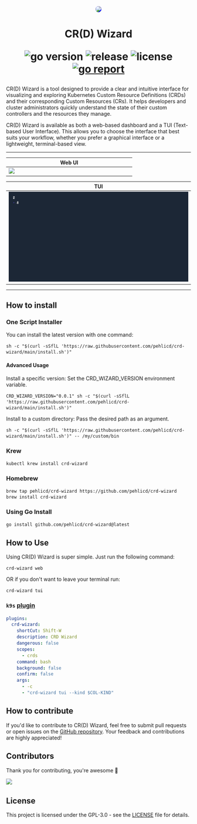 <div align="center" style="padding-top: 20px">
    <img src="/ui/src/public/logo.svg?raw=true" width="120" style="background-color: blue; border-radius: 50%;">
</div>


<h1 align="center">
CR(D) Wizard

![go version](https://img.shields.io/github/go-mod/go-version/pehlicd/crd-wizard)
![release](https://img.shields.io/github/v/release/pehlicd/crd-wizard?filter=v*)
![license](https://img.shields.io/github/license/pehlicd/crd-wizard)
[![go report](https://goreportcard.com/badge/github.com/pehlicd/crd-wizard)](https://goreportcard.com/report/github.com/pehlicd/crd-wizard)

</h1>

CR(D) Wizard is a tool designed to provide a clear and intuitive interface for visualizing and exploring Kubernetes Custom Resource Definitions (CRDs) and their corresponding Custom Resources (CRs). It helps developers and cluster administrators quickly understand the state of their custom controllers and the resources they manage.

CR(D) Wizard is available as both a web-based dashboard and a TUI (Text-based User Interface). This allows you to choose the interface that best suits your workflow, whether you prefer a graphical interface or a lightweight, terminal-based view.

---

<div align="center">

| Web UI                                                                      |
|-----------------------------------------------------------------------------|
| <img style="width: 55vw; min-width: 330px;" src="/assets/crd-wizard.gif" /> |

| TUI                                                                         |
|-----------------------------------------------------------------------------|
|  <img style="width: 55vw; min-width: 330px; height: 100%;" src="/assets/tui-demo.gif" /> |

</div>

---

## How to install

### One Script Installer
You can install the latest version with one command:

```shell
sh -c "$(curl -sSflL 'https://raw.githubusercontent.com/pehlicd/crd-wizard/main/install.sh')"
```

#### Advanced Usage
Install a specific version: Set the CRD_WIZARD_VERSION environment variable.

```shell
CRD_WIZARD_VERSION="0.0.1" sh -c "$(curl -sSflL 'https://raw.githubusercontent.com/pehlicd/crd-wizard/main/install.sh')"
```

Install to a custom directory: Pass the desired path as an argument.

```shell
sh -c "$(curl -sSflL 'https://raw.githubusercontent.com/pehlicd/crd-wizard/main/install.sh')" -- /my/custom/bin
```

### Krew

```shell
kubectl krew install crd-wizard
```

### Homebrew

```shell
brew tap pehlicd/crd-wizard https://github.com/pehlicd/crd-wizard
brew install crd-wizard
```

### Using Go Install

```shell
go install github.com/pehlicd/crd-wizard@latest
```

## How to Use
Using CR(D) Wizard is super simple. Just run the following command:

```shell
crd-wizard web
```

OR if you don't want to leave your terminal run:

```shell
crd-wizard tui
```

### `k9s` [plugin](https://k9scli.io/topics/plugins/)

```yaml
plugins:
  crd-wizard:
    shortCut: Shift-W
    description: CRD Wizard
    dangerous: false
    scopes:
      - crds
    command: bash
    background: false
    confirm: false
    args:
      - -c
      - "crd-wizard tui --kind $COL-KIND"
```

## How to contribute

If you'd like to contribute to CR(D) Wizard, feel free to submit pull requests or open issues on the [GitHub repository](https://github.com/pehlicd/crd-wizard). Your feedback and contributions are highly appreciated!

## Contributors

Thank you for contributing, you're awesome 🫶

<a href="https://github.com/pehlicd/crd-wizard/graphs/contributors">
  <img src="https://contrib.rocks/image?repo=pehlicd/crd-wizard" />
</a>


## License

This project is licensed under the GPL-3.0 - see the [LICENSE](LICENSE) file for details.
